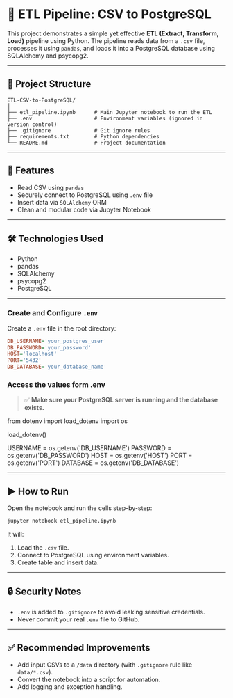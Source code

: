 # 🧪 ETL Pipeline: CSV to PostgreSQL

This project demonstrates a simple yet effective **ETL (Extract, Transform, Load)** pipeline using Python. The pipeline reads data from a `.csv` file, processes it using `pandas`, and loads it into a PostgreSQL database using SQLAlchemy and psycopg2.

---

## 📁 Project Structure

```
ETL-CSV-to-PostgreSQL/
│
├── etl_pipeline.ipynb      # Main Jupyter notebook to run the ETL
├── .env                    # Environment variables (ignored in version control)
├── .gitignore              # Git ignore rules
├── requirements.txt        # Python dependencies
└── README.md               # Project documentation
```

---

## 🚀 Features

- Read CSV using `pandas`
- Securely connect to PostgreSQL using `.env` file
- Insert data via `SQLAlchemy` ORM
- Clean and modular code via Jupyter Notebook

---

## 🛠️ Technologies Used

- Python
- pandas
- SQLAlchemy
- psycopg2
- PostgreSQL

---

### Create and Configure `.env`

Create a `.env` file in the root directory:

```ini
DB_USERNAME='your_postgres_user'
DB_PASSWORD='your_password'
HOST='localhost'
PORT='5432'
DB_DATABASE='your_database_name'
```

### Access the values form .env



> ✅ **Make sure your PostgreSQL server is running and the database exists.**

from dotenv import load_dotenv
import os

load_dotenv()

USERNAME = os.getenv('DB_USERNAME')
PASSWORD = os.getenv('DB_PASSWORD')
HOST = os.getenv('HOST')
PORT = os.getenv('PORT')
DATABASE = os.getenv('DB_DATABASE')

---

## ▶️ How to Run

Open the notebook and run the cells step-by-step:

```bash
jupyter notebook etl_pipeline.ipynb
```

It will:
1. Load the `.csv` file.
2. Connect to PostgreSQL using environment variables.
3. Create table and insert data.

---

## 🔒 Security Notes

- `.env` is added to `.gitignore` to avoid leaking sensitive credentials.
- Never commit your real `.env` file to GitHub.

---

## ✅ Recommended Improvements

- Add input CSVs to a `/data` directory (with `.gitignore` rule like `data/*.csv`).
- Convert the notebook into a script for automation.
- Add logging and exception handling.

